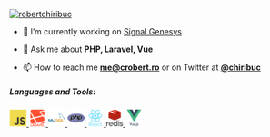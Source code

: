 <p align="left"><a href="https://twitter.com/robertchiribuc" target="blank"><img src="https://img.shields.io/twitter/follow/robertchiribuc?logo=twitter&style=for-the-badge" alt="robertchiribuc" /></a></p>

- 🔭 I’m currently working on [Signal Genesys](https://signalgenesys.com/)

- 💬 Ask me about **PHP, Laravel, Vue**

- 📫 How to reach me **me@crobert.ro** or on Twitter at **[@chiribuc](https://twitter.com/robertchiribuc)**

<h5 align="left">Languages and Tools:</h3>

<a href="https://developer.mozilla.org/en-US/docs/Web/JavaScript" target="_blank" rel="noreferrer">
	<img src="https://raw.githubusercontent.com/devicons/devicon/master/icons/javascript/javascript-original.svg" alt="javascript" width="30" height="30"/> 
</a> 
<a href="https://laravel.com/" target="_blank" rel="noreferrer"> 
	<img src="https://raw.githubusercontent.com/devicons/devicon/master/icons/laravel/laravel-plain-wordmark.svg" alt="laravel" width="30" height="30"/> 
</a> 
<a href="https://www.mysql.com/" target="_blank" rel="noreferrer"> 
	<img src="https://raw.githubusercontent.com/devicons/devicon/master/icons/mysql/mysql-original-wordmark.svg" alt="mysql" width="30" height="30"/> 
</a> 
<a href="https://www.php.net" target="_blank" rel="noreferrer"> 
	<img src="https://raw.githubusercontent.com/devicons/devicon/master/icons/php/php-original.svg" alt="php" width="30" height="30"/> 
</a> 
<a href="https://reactjs.org/" target="_blank" rel="noreferrer"> 
	<img src="https://raw.githubusercontent.com/devicons/devicon/master/icons/react/react-original-wordmark.svg" alt="react" width="30" height="30"/> 
</a> 
<a href="https://redis.io" target="_blank" rel="noreferrer"> 
	<img src="https://raw.githubusercontent.com/devicons/devicon/master/icons/redis/redis-original-wordmark.svg" alt="redis" width="30" height="30"/> 
</a> 
<a href="https://vuejs.org/" target="_blank" rel="noreferrer"> 
	<img src="https://raw.githubusercontent.com/devicons/devicon/master/icons/vuejs/vuejs-original-wordmark.svg" alt="vuejs" width="30" height="30"/> 
</a> 

